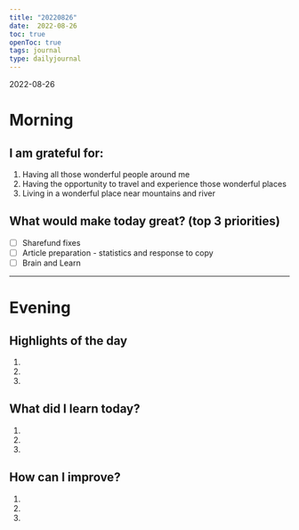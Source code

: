 ```yaml
---
title: "20220826"
date:  2022-08-26
toc: true
openToc: true
tags: journal
type: dailyjournal
---
```


 2022-08-26
# Morning
## I am grateful for:
1. Having all those wonderful people around me
2. Having the opportunity to travel and experience those wonderful places 
3. Living in a wonderful place near mountains and river

## What would make today great? (top 3 priorities)
- [ ] Sharefund fixes
- [ ] Article preparation - statistics and response to copy 
- [ ] Brain and Learn 

---
# Evening
## Highlights of the day
1.  
2.  
3.  

## What did I learn today?
1.  
2. 
3. 

## How can I improve?
1.  
2.  
3.  